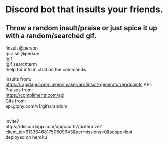<h1>Discord bot that insults your friends. </h1>

<h2>Throw a random insult/praise or just spice it up with a random/searched gif.</h2>

!insult @person
<br>
!praise @person
<br>
!gif
<br>
!gif searchterm
<br>
!help for info in chat on the commands
<br>

Insults from:
<br>
https://rapidapi.com/Lakerolmaker/api/insult-generator/endpoints API.
<br>
Praises from: 
<br>
https://complimentr.com/api
<br>
Gifs from:
<br>
api.giphy.com/v1/gifs/random

<br>
Invite?
<br>
https://discordapp.com/api/oauth2/authorize?client_id=613364681750609943&permissions=0&scope=bot
<br>
deployed on heroku